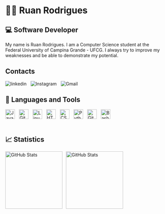 # 👨‍💻 Ruan Rodrigues

## **💻 Software Developer**

My name is Ruan Rodrigues. I am a Computer Science student at the Federal University of Campina Grande - UFCG. 
I always try to improve my weaknesses and be able to demonstrate my potential.

## Contacts
<a href="https://www.linkedin.com/in/ruan-rodrigues-317a40292/" target="_blank" rel="external">
    <img 
        align="left" 
        alt="linkedin" 
        style="padding-right:10px;" 
        title="my profile on linkedin"
        src="https://custom-icon-badges.demolab.com/badge/linkedin-blue.svg?logo=linkedin&logoColor=white"
    />
</a>

<a href="https://www.instagram.com/ruaan_rodrigueess/" target="_blank" rel="external">    
    <img 
        align="left" 
        alt="Instagram" 
        style="padding-right:10px;" 
        title="my profile on Instagram"
        src="https://custom-icon-badges.demolab.com/badge/Instagram-purple.svg?logo=instagram&logoColor=white" 
    />
</a>

<a href="mailto:ruan.rodrigues.silva@ccc.ufcg.edu.br" target="_blank" rel="external">    
    <img 
        align="left" 
        alt="Gmail" 
        style="padding-right:10px;" 
        title="my Gmail"
        src="https://custom-icon-badges.demolab.com/badge/Gmail-red.svg?logo=mail&logoColor=white"
    />
</a>

<br/>

## 🤖 Languages and Tools

<img 
    align="left" 
    alt="Java" 
    width="30px" 
    style="padding-right:10px;" 
    title="Java"
    src="https://cdn.jsdelivr.net/gh/devicons/devicon/icons/java/java-original.svg"/>

<img 
    align="left" 
    alt="Git" 
    width="30px" 
    style="padding-right:10px;" 
    src="https://cdn.jsdelivr.net/gh/devicons/devicon/icons/git/git-original.svg" />

<img 
    align="left" 
    alt="Linux" 
    width="30px" 
    style="padding-right:10px;" 
    src="https://cdn.jsdelivr.net/gh/devicons/devicon/icons/linux/linux-original.svg" />

<img 
    align="left" 
    alt="HTML" 
    width="30px" 
    style="padding-right:10px;" 
    src="https://cdn.jsdelivr.net/gh/devicons/devicon/icons/html5/html5-plain.svg" />

<img 
    align="left" 
    alt="CSS" 
    width="30px" 
    style="padding-right:10px;" 
    src="https://cdn.jsdelivr.net/gh/devicons/devicon/icons/css3/css3-plain.svg" />

<img 
    align="left" 
    alt="Python" 
    width="30px" 
    style="padding-right:10px;" 
    src="https://cdn.jsdelivr.net/gh/devicons/devicon/icons/python/python-plain.svg" />

<img 
    align="left" 
    alt="GitHub" 
    width="30px" 
    style="padding-right:10px;" 
    src="https://cdn.jsdelivr.net/gh/devicons/devicon/icons/github/github-original.svg" />

<img 
    align="left" 
    alt="Bash" 
    width="30px" 
    style="padding-right:10px;" 
    src="https://cdn.jsdelivr.net/gh/devicons/devicon/icons/bash/bash-original.svg" />

<br/>
<br/>
<br/>

## 📈 Statistics

<p>
  <img 
    align="left" 
    alt="GitHub Stats" 
    height="180" 
    style="padding-right: 8px;" 
    src="https://github-readme-stats.vercel.app/api?username=ruanrodrigues20&show_icons=true&theme=tokyonight&include_all_comits=true&locale=en" 
  />

<img 
      align="left" 
      alt="GitHub Stats" 
      height="180" 
      src="https://github-readme-stats.vercel.app/api/top-langs/?username=ruanrodrigues20&theme=tokyonight&layout=compact&custom_title=Tecnologias&langs_count=5" 
  />

</p>
